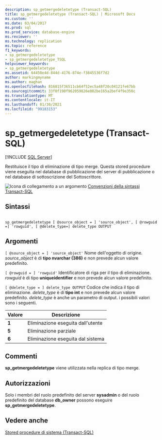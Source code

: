 ```yaml
---
description: sp_getmergedeletetype (Transact-SQL)
title: sp_getmergedeletetype (Transact-SQL) | Microsoft Docs
ms.custom: ''
ms.date: 03/04/2017
ms.prod: sql
ms.prod_service: database-engine
ms.reviewer: ''
ms.technology: replication
ms.topic: reference
f1_keywords:
- sp_getmergedeletetype
- sp_getmergedeletetype_TSQL
helpviewer_keywords:
- sp_getmergedeletetype
ms.assetid: 64450e4d-844d-4176-874e-f3845536f7d2
author: markingmyname
ms.author: maghan
ms.openlocfilehash: 816815f36511cb64f52ec5a48f20c04121fe67bb
ms.sourcegitcommit: 33f0f190f962059826e002be165a2bef4f9e350c
ms.translationtype: MT
ms.contentlocale: it-IT
ms.lasthandoff: 01/30/2021
ms.locfileid: "99183153"
---
```

# <a name="sp_getmergedeletetype-transact-sql"></a>sp_getmergedeletetype (Transact-SQL)
[!INCLUDE [SQL Server](../../includes/applies-to-version/sqlserver.md)]

  Restituisce il tipo di eliminazione di tipo merge. Questa stored procedure viene eseguita nel database di pubblicazione del server di pubblicazione o nel database di sottoscrizione del Sottoscrittore.  
  
 ![Icona di collegamento a un argomento](../../database-engine/configure-windows/media/topic-link.gif "Icona di collegamento a un argomento") [Convenzioni della sintassi Transact-SQL](../../t-sql/language-elements/transact-sql-syntax-conventions-transact-sql.md)  
  
## <a name="syntax"></a>Sintassi  
  
```  
  
sp_getmergedeletetype [ @source_object = ] 'source_object', [ @rowguid =] 'rowguid', [ @delete_type=] delete_type OUTPUT  
```  
  
## <a name="arguments"></a>Argomenti  
`[ @source_object = ] 'source_object'` Nome dell'oggetto di origine. *source_object* è di **tipo nvarchar (386)** e non prevede alcun valore predefinito.  
  
`[ @rowguid = ] 'rowguid'` Identificatore di riga per il tipo di eliminazione. *rowguid* è di tipo **uniqueidentifier** e non prevede alcun valore predefinito.  
  
`[ @delete_type = ] delete_type OUTPUT` Codice che indica il tipo di eliminazione. *delete_type* è di **tipo int** e non prevede alcun valore predefinito. *delete_type* è anche un parametro di output. i possibili valori sono i seguenti.  
  
|Valore|Descrizione|  
|-----------|-----------------|  
|**1**|Eliminazione eseguita dall'utente|  
|**5**|Eliminazione parziale|  
|**6**|Eliminazione eseguita dal sistema|  
  
## <a name="remarks"></a>Commenti  
 **sp_getmergedeletetype** viene utilizzata nella replica di tipo merge.  
  
## <a name="permissions"></a>Autorizzazioni  
 Solo i membri del ruolo predefinito del server **sysadmin** o del ruolo predefinito del database **db_owner** possono eseguire **sp_getmergedeletetype**.  
  
## <a name="see-also"></a>Vedere anche  
 [Stored procedure di sistema &#40;Transact-SQL&#41;](../../relational-databases/system-stored-procedures/system-stored-procedures-transact-sql.md)  
  
  
